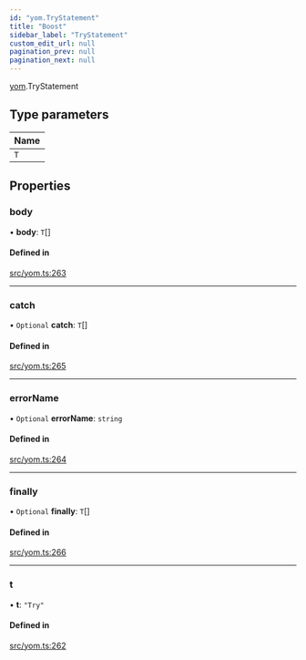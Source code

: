 ```yaml
---
id: "yom.TryStatement"
title: "Boost"
sidebar_label: "TryStatement"
custom_edit_url: null
pagination_prev: null
pagination_next: null
---
```


[yom](../namespaces/yom.md).TryStatement

## Type parameters

| Name |
| :------ |
| `T` |

## Properties

### body

• **body**: `T`[]

#### Defined in

[src/yom.ts:263](https://github.com/yolmio/boost/blob/5cada48/src/yom.ts#L263)

___

### catch

• `Optional` **catch**: `T`[]

#### Defined in

[src/yom.ts:265](https://github.com/yolmio/boost/blob/5cada48/src/yom.ts#L265)

___

### errorName

• `Optional` **errorName**: `string`

#### Defined in

[src/yom.ts:264](https://github.com/yolmio/boost/blob/5cada48/src/yom.ts#L264)

___

### finally

• `Optional` **finally**: `T`[]

#### Defined in

[src/yom.ts:266](https://github.com/yolmio/boost/blob/5cada48/src/yom.ts#L266)

___

### t

• **t**: ``"Try"``

#### Defined in

[src/yom.ts:262](https://github.com/yolmio/boost/blob/5cada48/src/yom.ts#L262)
